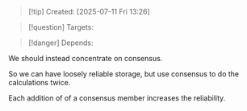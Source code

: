 
>[!tip] Created: [2025-07-11 Fri 13:26]

>[!question] Targets: 

>[!danger] Depends: 

We should instead concentrate on consensus.

So we can have loosely reliable storage, but use consensus to do the calculations twice.

Each addition of of a consensus member increases the reliability.